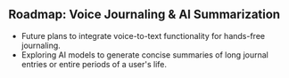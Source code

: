 ## Roadmap: Voice Journaling & AI Summarization
- Future plans to integrate voice-to-text functionality for hands-free journaling.
- Exploring AI models to generate concise summaries of long journal entries or entire periods of a user's life.

